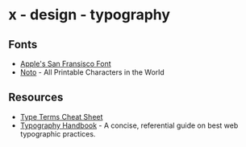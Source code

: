 # x - design - typography

## Fonts

-   [Apple's San Fransisco Font](https://developer.apple.com/fonts/)
-   [Noto](https://www.google.com/get/noto/) - All Printable Characters in the World

## Resources

*   [Type Terms Cheat Sheet](https://www.supremo.tv/typeterms/)
*   [Typography Handbook](http://typographyhandbook.com/) - A concise, referential guide on best web typographic practices.
